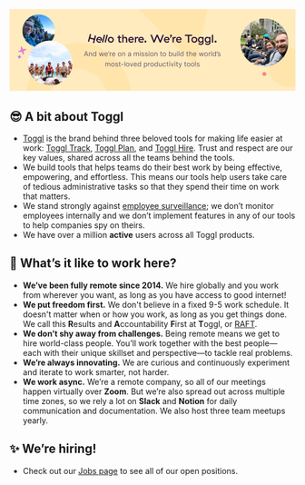 ![We're Toggl](https://raw.githubusercontent.com/toggl/.github/main/assets/gh-banner.jpg)

## 😎 A bit about Toggl

- [Toggl](http://toggl.com) is the brand behind three beloved tools for making life easier at work: [Toggl Track](http://toggl.com/track), [Toggl Plan](http://toggl.com/plan), and [Toggl Hire](http://toggl.com/hire). Trust and respect are our key values, shared across all the teams behind the tools.
- We build tools that helps teams do their best work by being effective, empowering, and effortless. This means our tools help users take care of tedious administrative tasks so that they spend their time on work that matters.
- We stand strongly against [employee surveillance](https://toggl.com/track/anti-surveillance-statement/); we don’t monitor employees internally and we don’t implement features in any of our tools to help companies spy on theirs.
- We have over a million **active** users across all Toggl products.

## 👀 What’s it like to work here?

- **We’ve been fully remote since 2014.** We hire globally and you work from wherever you want, as long as you have access to good internet!
- **We put freedom first.** We don't believe in a fixed 9-5 work schedule. It doesn't matter when or how you work, as long as you get things done. We call this **R**esults and **A**ccountability **F**irst at **T**oggl, or [RAFT](https://toggl.com/blog/work-culture-at-toggl).
- **We don’t shy away from challenges.** Being remote means we get to hire world-class people. You’ll work together with the best people—each with their unique skillset and perspective—to tackle real problems.
- **We’re always innovating.** We are curious and continuously experiment and iterate to work smarter, not harder.
- **We work async.** We’re a remote company, so all of our meetings happen virtually over **Zoom**. But we’re also spread out across multiple time zones, so we rely a lot on **Slack** and **Notion** for daily communication and documentation. We also host three team meetups yearly.

## ✨ We’re hiring!

- Check out our [Jobs page](https://toggl.com/jobs/) to see all of our open positions.
